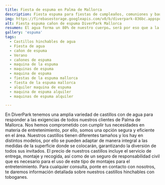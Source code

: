 ```yaml
---
title: Fiesta de espuma en Palma de Mallorca
description: Fiesta espuma para fiestas de cumpleaños, comuniones y bautizos en Palam de mallorca
img: https://firebasestorage.googleapis.com/v0/b/diverpark-836bc.appspot.com/o/espuma%2Fespuma.jpg?alt=media&token=db0980f6-d687-4003-8855-3cc90ae7a8bd
alt: Fiesta espuma cañon de espuma DiverPark Mallorca
resumen: El agua forma un 80% de nuestro cuerpo… será por eso que a la hora de divertirnos en una atracción siempre preferimos las de agua. ¿Será que también es un 80% más divertida? Os presentamos nuestros castillos de agua donde la diversión estará asegurada. 
gallery: 'espuma'
tags: 
  - Castillos hinchables de agua
  - Fiesta de agua
  - cañon de espuma
  - Verano
  - cañones de espuma
  - maquina de la espuma
  - maquinas de espuma
  - maquina de espuma
  - fiestas de la espuma mallorca
  - fiesta de la espuma mallorca
  - alquiler maquina de espuma
  - maquina de espuma alquiler
  - maquinas de espuma alquiler

---
```


  En DiverPark tenemos una amplia variedad de castillos con de agua
  para responder a las exigencias de todos nuestros clientes de
  Palma de Mallorca. Nos hemos comprometido con cumplir tus
  necesidades en materia de entretenimiento, por ello, somos una
  opción segura y eficiente en el área. Nuestros castillos tienen
  diferentes tamaños y los hay en distintos modelos, por ello se
  pueden adaptar de manera integral a las medidas de la superficie
  donde se colocarán, garantizando la diversión de todos sus
  invitados. El precio de nuestros castillos incluye el servicio de
  entrega, montaje y recogida, así como de un seguro de
  responsabilidad civil que es necesario para el uso de este tipo de
  montajes para el entretenimiento. Para cualquier consulta, ponte
  en contacto con nosotros, te daremos información detallada sobre
  nuestros castillos hinchables con toboganes.